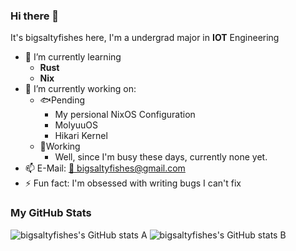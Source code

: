 ### Hi there 👋

It's bigsaltyfishes here, I'm a undergrad major in **IOT** Engineering

<!-- [![Typing SVG](https://readme-typing-svg.herokuapp.com?font=Roboto+Mono&duration=3000&pause=1000&color=000000&width=435&lines=Carry+out+some+interesting+project;+whether+useless+or+not)](https://git.io/typing-svg) -->

<!-- <div align="center">
    <img src="https://readme-typing-svg.herokuapp.com?font=Roboto+Mono&weight=500&pause=1000&color=000000&width=435&height=35&lines=Carry+out+some+interesting+project;Wether+it's+useless+or+not" alt="Typing SVG" />
</div> -->

- 🌱 I’m currently learning
    - **Rust**
    - **Nix**
- 🔭 I’m currently working on:
    - 🐟Pending
        - My persional NixOS Configuration
        - MolyuuOS
        - Hikari Kernel
    - 👷Working
        - Well, since I'm busy these days, currently none yet.
- 📫 E-Mail:  <a href="bigsaltyfishes@gmail.com">📨 bigsaltyfishes@gmail.com</a>
- ⚡ Fun fact:  I'm obsessed with writing bugs I can't fix

### My GitHub Stats

![bigsaltyfishes's GitHub stats A](https://github-readme-stats.vercel.app/api?username=bigsaltyfishes&theme=dark&hide_border=false&include_all_commits=true&count_private=true&show_icons=true)
![bigsaltyfishes's GitHub stats B](https://github-readme-stats.vercel.app/api/top-langs/?username=bigsaltyfishes&theme=dark&hide_border=false&include_all_commits=true&count_private=true&layout=compact)

